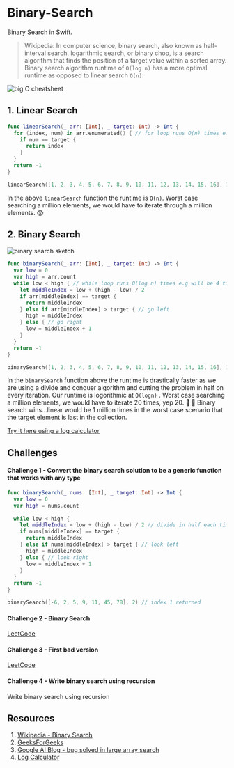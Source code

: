 # Binary-Search

Binary Search in Swift. 

> Wikipedia: In computer science, binary search, also known as half-interval search, logarithmic search, or binary chop, is a search algorithm that finds the position of a target value within a sorted array. Binary search algorithm runtime of `O(log n)` has a more optimal runtime as opposed to linear search `O(n)`. 

![big O cheatsheet](https://camo.githubusercontent.com/99bb7ce9057401d1ea21a98e907c9dffe40daf74/68747470733a2f2f6d69726f2e6d656469756d2e636f6d2f6d61782f313230302f312a5f6e734d5645456b49723143483861486a544e627a412e6a706567)

## 1. Linear Search 

```swift 
func linearSearch(_ arr: [Int], _ target: Int) -> Int {
  for (index, num) in arr.enumerated() { // for loop runs O(n) times e.g 15 times if 16 elements and target is last
    if num == target {
      return index
    }
  }
  return -1
}

linearSearch([1, 2, 3, 4, 5, 6, 7, 8, 9, 10, 11, 12, 13, 14, 15, 16], 16) // index 15 returned
```

In the above `linearSearch` function the runtime is `O(n)`. Worst case searching a million elements, we would have to iterate through a million elements. 😱

## 2. Binary Search 

![binary search sketch](https://user-images.githubusercontent.com/1819208/95866495-fc2a7200-0d35-11eb-9c03-23cadc22d0a4.jpg)

```swift 
func binarySearch(_ arr: [Int], _ target: Int) -> Int {
  var low = 0
  var high = arr.count
  while low < high { // while loop runs O(log n) times e.g will be 4 times, worst case target is the last of 16 elements
    let middleIndex = low + (high - low) / 2
    if arr[middleIndex] == target {
      return middleIndex
    } else if arr[middleIndex] > target { // go left
      high = middleIndex
    } else { // go right
      low = middleIndex + 1
    }
  }
  return -1
}

binarySearch([1, 2, 3, 4, 5, 6, 7, 8, 9, 10, 11, 12, 13, 14, 15, 16], 16) // index 15 returned
```

In the `binarySearch` function above the runtime is drastically faster as we are using a divide and conquer algorithm and cutting the problem in half on every iteration. Our runtime is logorithmic at `O(logn)` . Worst case searching a million elements, we would have to iterate 20 times, yep 20. 🥳  🤯  Binary search wins...linear would be 1 million times in the worst case scenario that the target element is last in the collection.

[Try it here using a log calculator](https://www.rapidtables.com/calc/math/Log_Calculator.html)

## Challenges 

#### Challenge 1 - Convert the binary search solution to be a generic function that works with any type

```swift 
func binarySearch(_ nums: [Int], _ target: Int) -> Int {
  var low = 0
  var high = nums.count
  
  while low < high {
    let middleIndex = low + (high - low) / 2 // divide in half each time => O(log n)
    if nums[middleIndex] == target {
      return middleIndex
    } else if nums[middleIndex] > target { // look left
      high = middleIndex
    } else { // look right
      low = middleIndex + 1
    }
  }
  return -1
}

binarySearch([-6, 2, 5, 9, 11, 45, 78], 2) // index 1 returned
```

#### Challenge 2 - Binary Search

[LeetCode](https://leetcode.com/problems/binary-search/)

#### Challenge 3 - First bad version 

[LeetCode](https://leetcode.com/problems/first-bad-version/)

#### Challenge 4 - Write binary search using recursion 

Write binary search using recursion

## Resources 

1. [Wikipedia - Binary Search](https://en.wikipedia.org/wiki/Binary_search_algorithm)
1. [GeeksForGeeks](https://www.geeksforgeeks.org/binary-search/)
1. [Google AI Blog - bug solved in large array search](https://ai.googleblog.com/2006/06/extra-extra-read-all-about-it-nearly.html)
1. [Log Calculator](https://www.rapidtables.com/calc/math/Log_Calculator.html)
